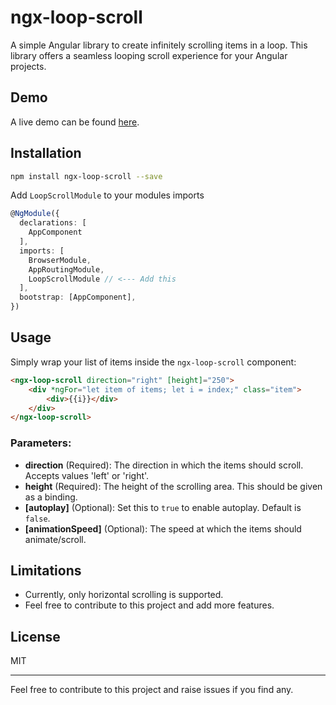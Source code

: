 
# ngx-loop-scroll

A simple Angular library to create infinitely scrolling items in a loop. This library offers a seamless looping scroll experience for your Angular projects.

## Demo
A live demo can be found [here](https://stackblitz.com/edit/stackblitz-starters-pevwdv). 

## Installation
```bash
npm install ngx-loop-scroll --save
```

Add `LoopScrollModule` to your modules imports
```ts
@NgModule({
  declarations: [
    AppComponent
  ],
  imports: [
    BrowserModule,
    AppRoutingModule,
    LoopScrollModule // <--- Add this
  ],
  bootstrap: [AppComponent],
})
```

## Usage

Simply wrap your list of items inside the `ngx-loop-scroll` component:

```html
<ngx-loop-scroll direction="right" [height]="250">
    <div *ngFor="let item of items; let i = index;" class="item">
        <div>{{i}}</div>
    </div>
</ngx-loop-scroll>
```

### Parameters:

- **direction** (Required): The direction in which the items should scroll. Accepts values 'left' or 'right'.
- **height** (Required): The height of the scrolling area. This should be given as a binding.
- **[autoplay]** (Optional): Set this to `true` to enable autoplay. Default is `false`.
- **[animationSpeed]** (Optional): The speed at which the items should animate/scroll.

## Limitations
- Currently, only horizontal scrolling is supported.
- Feel free to contribute to this project and add more features.

## License
MIT

---

Feel free to contribute to this project and raise issues if you find any.
